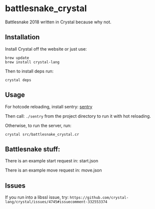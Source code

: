 # battlesnake_crystal

Battlesnake 2018 written in Crystal because why not.


## Installation

Install Crystal off the website or just use:

```
brew update
brew install crystal-lang
```

Then to install deps run:

`crystal deps`


## Usage

For hotcode reloading, install sentry:
[sentry](https://github.com/samueleaton/sentry)

Then call: `./sentry` from the project directory to run it with hot reloading.

Otherwise, to run the server, run:

`crystal src/battlesnake_crystal.cr`

## Battlesnake stuff:

There is an example start request in: start.json

There is an example move request in: move.json

## Issues

If you run into a libssl issue, try:
`https://github.com/crystal-lang/crystal/issues/4745#issuecomment-332553374`

